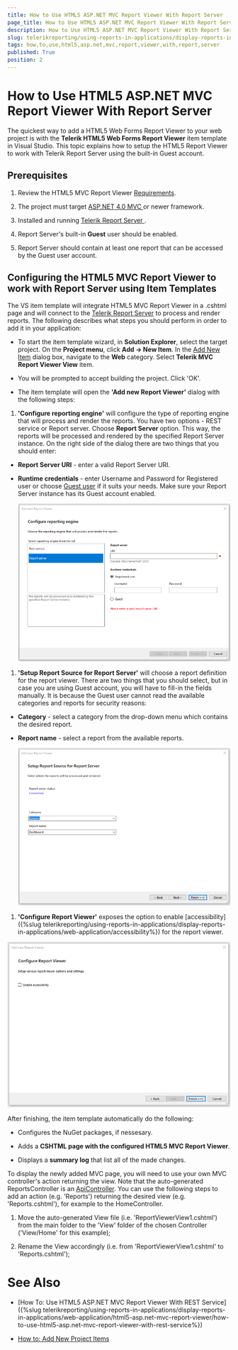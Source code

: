 ```yaml
---
title: How to Use HTML5 ASP.NET MVC Report Viewer With Report Server
page_title: How to Use HTML5 ASP.NET MVC Report Viewer With Report Server | for Telerik Reporting Documentation
description: How to Use HTML5 ASP.NET MVC Report Viewer With Report Server
slug: telerikreporting/using-reports-in-applications/display-reports-in-applications/web-application/html5-asp.net-mvc-report-viewer/how-to-use-html5-asp.net-mvc-report-viewer-with-report-server
tags: how,to,use,html5,asp.net,mvc,report,viewer,with,report,server
published: True
position: 2
---
```


# How to Use HTML5 ASP.NET MVC Report Viewer With Report Server



The quickest way to add a HTML5 Web Forms Report Viewer to your web project is with the
        __Telerik HTML5 Web Forms Report Viewer__ item template in Visual Studio.
        This topic explains how to setup the HTML5 Report Viewer to work with Telerik Report Server using the built-in Guest account.
      

## Prerequisites

1. Review the HTML5 MVC Report Viewer [Requirements](3e9da1df-fdbd-4437-aa87-c3545587a05b).
            

1. The project must target
              [
                  ASP.NET 4.0 MVC
                ](https://dotnet.microsoft.com/apps/aspnet/mvc)
              or newer framework.
            

1. Installed and running
              [
                  Telerik Report Server
                ](https://docs.telerik.com/report-server/introduction).
            

1. Report Server's built-in __Guest__ user should be enabled.
            

1. Report Server should contain at least one report that can be accessed by the Guest user account.
            

## Configuring the HTML5 MVC Report Viewer to work with Report Server using Item Templates

The VS item template will integrate HTML5 MVC Report Viewer in a .cshtml page
          and will connect to the
          [Telerik Report Server](https://docs.telerik.com/report-server/introduction)
          to process and render reports.
          The following describes what steps you should perform in order to add it in your application:
        

* To start the item template wizard, in __Solution Explorer__, select the target project. On the
              __Project menu__, click __Add -> New Item__. In the
              [Add New Item](https://msdn.microsoft.com/en-us/library/w0572c5b%28v=vs.100%29.aspx)
              dialog box, navigate to the __Web__ category. Select __Telerik MVC Report Viewer View__ item.
            

* You will be prompted to accept building the project. Click 'OK'.
            

* The item template will open the __'Add new Report Viewer'__ dialog with the following steps:
            

1. __'Configure reporting engine'__ will configure the type of reporting engine that will process and render the reports.
                  You have two options - REST service or Report server. Choose __Report Server__ option. This way, the reports will be
                  processed and rendered by the specified Report Server instance. On the right side of the dialog there are two things that you should enter:
                

* __Report Server URI__ - enter a valid Report Server URI.
                    

* __Runtime credentials__ - enter Username and Password for Registered user or choose 
                      [Guest user](https://docs.telerik.com/report-server/implementer-guide/user-management/guest-user) if it suits your needs. Make sure your Report Server instance has its Guest account enabled.
                      
  ![item-template-reporting-engine-rs](images/item-template-reporting-engine-rs.png)

1. __'Setup Report Source for Report Server'__ will choose a report definition for the report viewer. There are two things
                  that you should select, but in case you are using Guest account, you will have to fill-in the fields manually. It is because the Guest user 
                  cannot read the available categories and reports for security reasons:
                

* __Category__ - select a category from the drop-down menu which contains the desired report.
                    

* __Report name__ - select a report from the available reports.
                      
  ![item-template-report-source-rs](images/item-template-report-source-rs.png)

1. __'Configure Report Viewer'__ exposes the option to enable
                  [accessibility]({%slug telerikreporting/using-reports-in-applications/display-reports-in-applications/web-application/accessibility%}) for the report viewer.
                  
  ![Item Template Accessibility](images/item-template-accessibility.png)

After finishing, the item template automatically do the following:
        

* Configures the NuGet packages, if nessesary.
            

* Adds a __CSHTML page with the configured HTML5 MVC Report Viewer__.
            

* Displays a __summary log__ that list all of the made changes.
            

To display the newly added MVC page, you will need to use your own MVC controller's action returning the view. Note that the auto-generated
          ReportsController is an
          [ApiController](https://msdn.microsoft.com/en-us/library/system.web.http.apicontroller(v=vs.118).aspx).
          You can use the following steps to add an action (e.g. 'Reports') returning the desired view (e.g. 'Reports.cshtml'),
          for example to the HomeController.
        

1. Move the auto-generated View file (i.e. 'ReportViewerView1.cshtml') from the main folder to the 'View' folder of the chosen Controller ('View/Home' for this example);
            

1. Rename the View accordingly (i.e. from 'ReportViewerView1.cshtml' to 'Reports.cshtml');
            

# See Also

 * [How To: Use HTML5 ASP.NET MVC Report Viewer With REST Service]({%slug telerikreporting/using-reports-in-applications/display-reports-in-applications/web-application/html5-asp.net-mvc-report-viewer/how-to-use-html5-asp.net-mvc-report-viewer-with-rest-service%})

 * [How to: Add New Project Items](https://docs.microsoft.com/en-us/previous-versions/visualstudio/visual-studio-2010/w0572c5b(v=vs.100))
